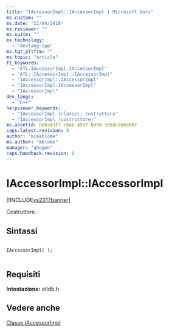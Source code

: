 ```yaml
---
title: "IAccessorImpl::IAccessorImpl | Microsoft Docs"
ms.custom: ""
ms.date: "11/04/2016"
ms.reviewer: ""
ms.suite: ""
ms.technology: 
  - "devlang-cpp"
ms.tgt_pltfrm: ""
ms.topic: "article"
f1_keywords: 
  - "ATL.IAccessorImpl.IAccessorImpl"
  - "ATL::IAccessorImpl::IAccessorImpl"
  - "IAccessorImpl::IAccessorImpl"
  - "IAccessorImpl.IAccessorImpl"
  - "IAccessorImpl"
dev_langs: 
  - "C++"
helpviewer_keywords: 
  - "IAccessorImpl (classe), costruttore"
  - "IAccessorImpl (costruttore)"
ms.assetid: be8343f7-c0ab-4537-b099-3d5dca66d607
caps.latest.revision: 8
author: "mikeblome"
ms.author: "mblome"
manager: "ghogen"
caps.handback.revision: 8
---
```

# IAccessorImpl::IAccessorImpl
[!INCLUDE[vs2017banner](../../assembler/inline/includes/vs2017banner.md)]

Costruttore.  
  
## Sintassi  
  
```  
  
IAccessorImpl( );  
  
```  
  
## Requisiti  
 **Intestazione:** atldb.h  
  
## Vedere anche  
 [Classe IAccessorImpl](../../data/oledb/iaccessorimpl-class.md)